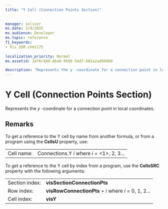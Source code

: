 ```yaml
---
title: "Y Cell (Connection Points Section)"
 
 
manager: soliver
ms.date: 3/9/2015
ms.audience: Developer
ms.topic: reference
f1_keywords:
- Vis_SDR.chm1175
 
localization_priority: Normal
ms.assetid: 3af6c949-d6a0-9560-54d7-b01a2ad99960

description: "Represents the y -coordinate for a connection point in local coordinates."
---
```


# Y Cell (Connection Points Section)

Represents the  *y*  -coordinate for a connection point in local coordinates. 
  
## Remarks

To get a reference to the Y cell by name from another formula, or from a program using the **CellsU** property, use: 
  
|||
|:-----|:-----|
| Cell name:  <br/> | Connections.Y  *i*            where  *i*  = <1>, 2, 3...  <br/> |
   
To get a reference to the Y cell by index from a program, use the **CellsSRC** property with the following arguments: 
  
|||
|:-----|:-----|
| Section index:  <br/> |**visSectionConnectionPts** <br/> |
| Row index:  <br/> |**visRowConnectionPts** +  *i*            where  *i*  = 0, 1, 2...  <br/> |
| Cell index:  <br/> |**visY** <br/> |
   

